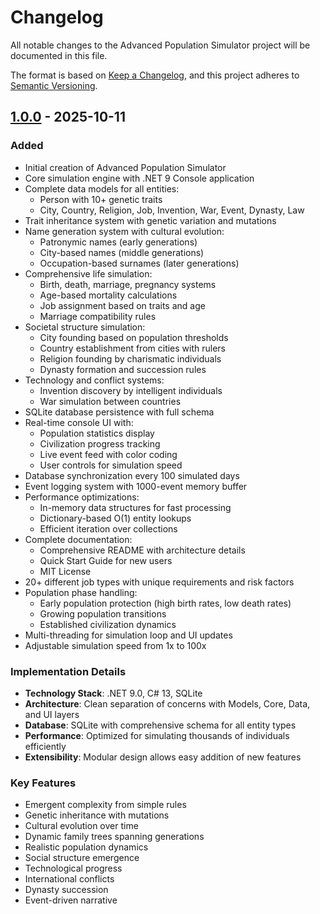 # Changelog

All notable changes to the Advanced Population Simulator project will be documented in this file.

The format is based on [Keep a Changelog](https://keepachangelog.com/en/1.0.0/),
and this project adheres to [Semantic Versioning](https://semver.org/spec/v2.0.0.html).

## [1.0.0] - 2025-10-11

### Added
- Initial creation of Advanced Population Simulator
- Core simulation engine with .NET 9 Console application
- Complete data models for all entities:
  - Person with 10+ genetic traits
  - City, Country, Religion, Job, Invention, War, Event, Dynasty, Law
- Trait inheritance system with genetic variation and mutations
- Name generation system with cultural evolution:
  - Patronymic names (early generations)
  - City-based names (middle generations)
  - Occupation-based surnames (later generations)
- Comprehensive life simulation:
  - Birth, death, marriage, pregnancy systems
  - Age-based mortality calculations
  - Job assignment based on traits and age
  - Marriage compatibility rules
- Societal structure simulation:
  - City founding based on population thresholds
  - Country establishment from cities with rulers
  - Religion founding by charismatic individuals
  - Dynasty formation and succession rules
- Technology and conflict systems:
  - Invention discovery by intelligent individuals
  - War simulation between countries
- SQLite database persistence with full schema
- Real-time console UI with:
  - Population statistics display
  - Civilization progress tracking
  - Live event feed with color coding
  - User controls for simulation speed
- Database synchronization every 100 simulated days
- Event logging system with 1000-event memory buffer
- Performance optimizations:
  - In-memory data structures for fast processing
  - Dictionary-based O(1) entity lookups
  - Efficient iteration over collections
- Complete documentation:
  - Comprehensive README with architecture details
  - Quick Start Guide for new users
  - MIT License
- 20+ different job types with unique requirements and risk factors
- Population phase handling:
  - Early population protection (high birth rates, low death rates)
  - Growing population transitions
  - Established civilization dynamics
- Multi-threading for simulation loop and UI updates
- Adjustable simulation speed from 1x to 100x

### Implementation Details
- **Technology Stack**: .NET 9.0, C# 13, SQLite
- **Architecture**: Clean separation of concerns with Models, Core, Data, and UI layers
- **Database**: SQLite with comprehensive schema for all entity types
- **Performance**: Optimized for simulating thousands of individuals efficiently
- **Extensibility**: Modular design allows easy addition of new features

### Key Features
- Emergent complexity from simple rules
- Genetic inheritance with mutations
- Cultural evolution over time
- Dynamic family trees spanning generations
- Realistic population dynamics
- Social structure emergence
- Technological progress
- International conflicts
- Dynasty succession
- Event-driven narrative

[1.0.0]: https://github.com/rhale78/PopulationSimulator/releases/tag/v1.0.0
